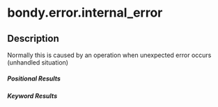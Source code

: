 # bondy.error.internal_error
>

## Description
Normally this is caused by an operation when unexpected error occurs (unhandled situation)

##### Positional Results

##### Keyword Results